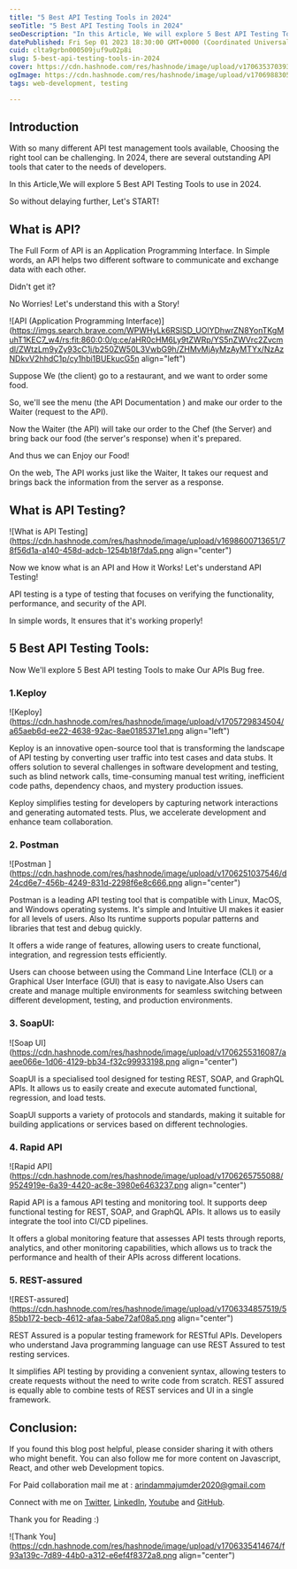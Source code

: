 ```yaml
---
title: "5 Best API Testing Tools in 2024"
seoTitle: "5 Best API Testing Tools in 2024"
seoDescription: "In this Article, We will explore 5 Best API Testing Tools to use in 2024."
datePublished: Fri Sep 01 2023 18:30:00 GMT+0000 (Coordinated Universal Time)
cuid: clta9grbn000509juf9u02p8i
slug: 5-best-api-testing-tools-in-2024
cover: https://cdn.hashnode.com/res/hashnode/image/upload/v1706353703931/04d602b4-4a08-4150-8009-93dbc9cadf40.png
ogImage: https://cdn.hashnode.com/res/hashnode/image/upload/v1706988305162/54ff5aef-69dc-462c-a924-a1266c0d3cca.png
tags: web-development, testing

---
```


## Introduction

With so many different API test management tools available, Choosing the right tool can be challenging. In 2024, there are several outstanding API tools that cater to the needs of developers.

In this Article,We will explore 5 Best API Testing Tools to use in 2024.

So without delaying further, Let's START!

## What is API?

The Full Form of API is an Application Programming Interface. In Simple words, an API helps two different software to communicate and exchange data with each other.

Didn't get it?

No Worries! Let's understand this with a Story!

![API (Application Programming Interface)](https://imgs.search.brave.com/WPWHyLk6RSlSD_UOlYDhwrZN8YonTKgMuhT1KEC7_w4/rs:fit:860:0:0/g:ce/aHR0cHM6Ly9tZWRp/YS5nZWVrc2Zvcmdl/ZWtzLm9yZy93cC1j/b250ZW50L3VwbG9h/ZHMvMjAyMzAyMTYx/NzAzNDkvV2hhdC1p/cy1hbi1BUEkucG5n align="left")

Suppose We (the client) go to a restaurant, and we want to order some food.

So, we'll see the menu (the API Documentation ) and make our order to the Waiter (request to the API).

Now the Waiter (the API) will take our order to the Chef (the Server) and bring back our food (the server's response) when it's prepared.

And thus we can Enjoy our Food!

On the web, The API works just like the Waiter, It takes our request and brings back the information from the server as a response.

## What is API Testing?

![What is API Testing](https://cdn.hashnode.com/res/hashnode/image/upload/v1698600713651/78f56d1a-a140-458d-adcb-1254b18f7da5.png align="center")

Now we know what is an API and How it Works! Let's understand API Testing!

API testing is a type of testing that focuses on verifying the functionality, performance, and security of the API.

In simple words, It ensures that it's working properly!

## 5 Best API Testing Tools:

Now We'll explore 5 Best API testing Tools to make Our APIs Bug free.

### 1.Keploy

![Keploy](https://cdn.hashnode.com/res/hashnode/image/upload/v1705729834504/a65aeb6d-ee22-4638-92ac-8ae0185371e1.png align="left")

Keploy is an innovative open-source tool that is transforming the landscape of API testing by converting user traffic into test cases and data stubs. It offers solution to several challenges in software development and testing, such as blind network calls, time-consuming manual test writing, inefficient code paths, dependency chaos, and mystery production issues.

Keploy simplifies testing for developers by capturing network interactions and generating automated tests. Plus, we accelerate development and enhance team collaboration.

### 2\. Postman

![Postman ](https://cdn.hashnode.com/res/hashnode/image/upload/v1706251037546/d24cd6e7-456b-4249-831d-2298f6e8c666.png align="center")

Postman is a leading API testing tool that is compatible with Linux, MacOS, and Windows operating systems. It's simple and Intuitive UI makes it easier for all levels of users. Also Its runtime supports popular patterns and libraries that test and debug quickly.

It offers a wide range of features, allowing users to create functional, integration, and regression tests efficiently.

Users can choose between using the Command Line Interface (CLI) or a Graphical User Interface (GUI) that is easy to navigate.Also Users can create and manage multiple environments for seamless switching between different development, testing, and production environments.

### 3\. SoapUI:

![Soap UI](https://cdn.hashnode.com/res/hashnode/image/upload/v1706255316087/aaee066e-1d06-4129-bb34-f32c99933198.png align="center")

SoapUI is a specialised tool designed for testing REST, SOAP, and GraphQL APIs. It allows us to easily create and execute automated functional, regression, and load tests.

SoapUI supports a variety of protocols and standards, making it suitable for building applications or services based on different technologies.

### 4\. Rapid API

![Rapid API](https://cdn.hashnode.com/res/hashnode/image/upload/v1706265755088/9524919e-6a39-4420-ac8e-3980e6463237.png align="center")

Rapid API is a famous API testing and monitoring tool. It supports deep functional testing for REST, SOAP, and GraphQL APIs. It allows us to easily integrate the tool into CI/CD pipelines.

It offers a global monitoring feature that assesses API tests through reports, analytics, and other monitoring capabilities, which allows us to track the performance and health of their APIs across different locations.

### 5\. REST-assured

![REST-assured](https://cdn.hashnode.com/res/hashnode/image/upload/v1706334857519/585bb172-becb-4612-afaa-5abe72af08a5.png align="center")

REST Assured is a popular testing framework for RESTful APIs. Developers who understand Java programming language can use REST Assured to test resting services.

It simplifies API testing by providing a convenient syntax, allowing testers to create requests without the need to write code from scratch. REST assured is equally able to combine tests of REST services and UI in a single framework.

## Conclusion:

If you found this blog post helpful, please consider sharing it with others who might benefit. You can also follow me for more content on Javascript, React, and other web Development topics.

For Paid collaboration mail me at : [arindammajumder2020@gmail.com](mailto:arindammajumder2020@gmail.com)

Connect with me on [Twitter](https://twitter.com/intent/follow?screen_name=Arindam_1729), [LinkedIn](https://www.linkedin.com/in/arindam2004/), [Youtube](https://www.youtube.com/channel/@Arindam_1729) and [GitHub](https://github.com/Arindam200).

Thank you for Reading :)

![Thank You](https://cdn.hashnode.com/res/hashnode/image/upload/v1706335414674/f93a139c-7d89-44b0-a312-e6ef4f8372a8.png align="center")